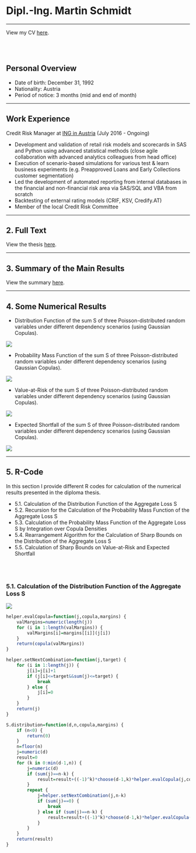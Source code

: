 # Dipl.-Ing. Martin Schmidt

---

View my CV [here](/pdf/20190808_CV_Martin_Schmidt.pdf).

<br><br>

## Personal Overview

- Date of birth: December 31, 1992
- Nationality: Austria
- Period of notice: 3 months (mid and end of month)

---

## Work Experience

Credit Risk Manager at [ING in Austria](https://ing.at) (July 2016 - Ongoing)

- Development and validation of retail risk models and scorecards in SAS and Python using advanced statistical methods (close agile collaboration with advanced analytics colleagues from head office)
- Execution of scenario-based simulations for various test & learn business experiments (e.g. Preapproved Loans and Early Collections customer segmentation)
- Led the development of automated reporting from internal databases in the financial and non-financial risk area via SAS/SQL and VBA from scratch
- Backtesting of external rating models (CRIF, KSV, Credify.AT)
- Member of the local Credit Risk Committee

---

## 2. Full Text

View the thesis [here](https://repositum.tuwien.ac.at/obvutwhs/download/pdf/3559554?originalFilename=true).

---

## 3. Summary of the Main Results

View the summary [here](/pdf/diploma_thesis_presentation.pdf).

---

## 4. Some Numerical Results

- Distribution Function of the sum S of three Poisson-distributed random variables under different dependency scenarios (using Gaussian Copulas).

<img src="images/sum_poisson_variables.png?raw=true"/>

- Probability Mass Function of the sum S of three Poisson-distributed random variables under different dependency scenarios (using Gaussian Copulas).

<img src="images/sum_poisson_variables_pmf.png?raw=true"/>

- Value-at-Risk of the sum S of three Poisson-distributed random variables under different dependency scenarios (using Gaussian Copulas).

<img src="images/sum_poisson_variables_var.png?raw=true"/>

- Expected Shortfall of the sum S of three Poisson-distributed random variables under different dependency scenarios (using Gaussian Copulas).

<img src="images/sum_poisson_variables_es.png?raw=true"/>

---

## 5. R-Code

In this section I provide different R codes for calculation of the numerical results presented in the diploma thesis.
- 5.1. Calculation of the Distribution Function of the Aggregate Loss S
- 5.2. Recursion for the Calculation of the Probability Mass Function of the Aggregate Loss S
- 5.3. Calculation of the Probability Mass Function of the Aggregate Loss S by Integration over Copula Densities
- 5.4. Rearrangement Algorithm for the Calculation of Sharp Bounds on the Distribution of the Aggregate Loss S
- 5.5. Calculation of Sharp Bounds on Value-at-Risk and Expected Shortfall

<br><br>

### 5.1. Calculation of the Distribution Function of the Aggregate Loss S

<img src="images/R_calculation_distribution_function.png?raw=true"/>

```r
helper.evalCopula=function(j,copula,margins) {
    valMargins=numeric(length(j))
    for (i in 1:length(valMargins)) {
        valMargins[i]=margins[[i]](j[i])
    }
    return(copula(valMargins))
}

helper.setNextCombination=function(j,target) {
    for (i in 1:length(j)) {
        j[i]=j[i]+1
        if (j[i]<=target&&sum(j)<=target) {
            break
        } else {
            j[i]=0
        }
    }
    return(j)
}

S.distribution=function(d,n,copula,margins) {
    if (n<0) {
        return(0)
    }
    n=floor(n)
    j=numeric(d)
    result=0
    for (k in 0:min(d-1,n)) {
        j=numeric(d)
        if (sum(j)==n-k) {
            result=result+((-1)^k)*choose(d-1,k)*helper.evalCopula(j,copula,margins)           
        }
        repeat {
            j=helper.setNextCombination(j,n-k)
            if (sum(j)==0) {
                break
            } else if (sum(j)==n-k) {
                result=result+((-1)^k)*choose(d-1,k)*helper.evalCopula(j,copula,margins)
            }
        }
    }
    return(result)
}
```
